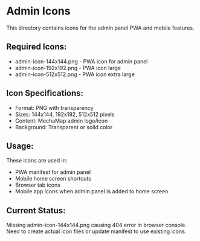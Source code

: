 # Admin Icons

This directory contains icons for the admin panel PWA and mobile features.

## Required Icons:
- admin-icon-144x144.png - PWA icon for admin panel
- admin-icon-192x192.png - PWA icon large
- admin-icon-512x512.png - PWA icon extra large

## Icon Specifications:
- Format: PNG with transparency
- Sizes: 144x144, 192x192, 512x512 pixels
- Content: MechaMap admin logo/icon
- Background: Transparent or solid color

## Usage:
These icons are used in:
- PWA manifest for admin panel
- Mobile home screen shortcuts
- Browser tab icons
- Mobile app icons when admin panel is added to home screen

## Current Status:
Missing admin-icon-144x144.png causing 404 error in browser console.
Need to create actual icon files or update manifest to use existing icons.
